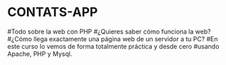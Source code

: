 # CONTATS-APP


#Todo sobre la web con PHP
#¿Quieres saber cómo funciona la web?
#¿Cómo llega exactamente una página web de un servidor a tu PC?
#En este curso lo vemos de forma totalmente práctica y desde cero
#usando Apache, PHP y Mysql.
